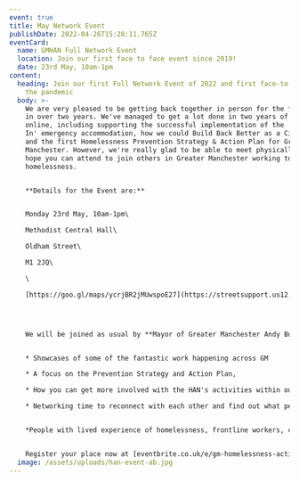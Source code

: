```yaml
---
event: true
title: May Network Event
publishDate: 2022-04-26T15:28:11.765Z
eventCard:
  name: GMHAN Full Network Event
  location: Join our first face to face event since 2019!
  date: 23rd May, 10am-1pm
content:
  heading: Join our first Full Network Event of 2022 and first face-to-face since
    the pandemic
  body: >-
    We are very pleased to be getting back together in person for the first time
    in over two years. We've managed to get a lot done in two years of working
    online, including supporting the successful implementation of the 'Everyone
    In' emergency accommodation, how we could Build Back Better as a City Region
    and the first Homelessness Prevention Strategy & Action Plan for Greater
    Manchester. However, we're really glad to be able to meet physically and
    hope you can attend to join others in Greater Manchester working to end
    homelessness.


    **Details for the Event are:**


    Monday 23rd May, 10am-1pm\

    Methodist Central Hall\

    Oldham Street\

    M1 2JQ\

    \

    [https://goo.gl/maps/ycrjBR2jMUwspoE27](https://streetsupport.us12.list-manage.com/track/click?u=da9a1d4bb2b1a69a981456972&id=df4d8d2e9a&e=20f4d60d20)




    We will be joined as usual by **Mayor of Greater Manchester Andy Burnham**, with opportunity to put questions to him about your ideas and concerns. The rest of the session will include:


    * Showcases of some of the fantastic work happening across GM

    * A focus on the Prevention Strategy and Action Plan,

    * How you can get more involved with the HAN's activities within our refreshed set up (more [here](https://www.gmhan.net/assets/uploads/gmhan-governance-structure-and-co-ordination-group-terms-of-reference-march-2022.pdf))

    * Networking time to reconnect with each other and find out what people are doing to end homelessness


    *People with lived experience of homelessness, frontline workers, commissioners and decision makers are all equally welcome at the HAN, so **please share** with colleagues, volunteers, contacts and people accessing services if you think they would like to come along.* 


    Register your place now at [eventbrite.co.uk/e/gm-homelessness-action-network-full-network-event-tickets](https://www.eventbrite.co.uk/e/gm-homelessness-action-network-full-network-event-tickets-328159141827)
  image: /assets/uploads/han-event-ab.jpg
---
```

